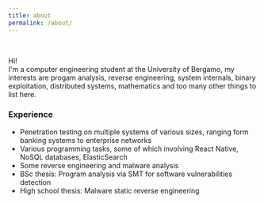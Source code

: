 ```yaml
---
title: about
permalink: /about/
---
```


<br>
<!-- <h1 class="author-name">{{ site.author.name}} </h1> -->
<!-- <h1 class="author-name">{{ site.title }}</h1> -->

<!-- {{site.description}} -->

Hi!  
I'm a computer engineering student at the University of Bergamo, my interests
are progam analysis, reverse engineering, system internals,
binary exploitation, distributed systems, mathematics and too many other things to list here.

### Experience

- Penetration testing on multiple systems of various sizes, ranging form banking systems to enterprise networks 
- Various programming tasks, some of which involving React Native, NoSQL databases, ElasticSearch
- Some reverse engineering and malware analysis
- BSc thesis: Program analysis via SMT for software vulnerabilities detection
- High school thesis: Malware static reverse engineering


<div class="pagination">
  <!-- {% if site.author.email %} -->
  <!--   <a href="mailto:{{ site.author.email }}" class="social-media-icons"><i class="fa fa-2x fa-envelope" aria-hidden="true"></i></a> -->
  <!-- {% endif %} -->
  <!-- {% if site.author.twitter %} -->
  <!--   <a href="{{ site.author.twitter }}" class="social-media-icons"><i class="fa fa-2x fa-twitter" aria-hidden="true"></i></a> -->
  <!-- {% endif %} -->
  <!-- {% if site.author.github %} -->
  <!--   <a href="{{ site.author.github }}" class="social-media-icons"><i class="fa fa-2x fa-github" aria-hidden="true"></i></a> -->
  <!-- {% endif %} -->
  <!-- <a href="{{ site.url }}/assets/key.html" class="social-media-icons"><i class="fa fa-2x fa-key" aria-hidden="true"></i></a> -->
</div>
